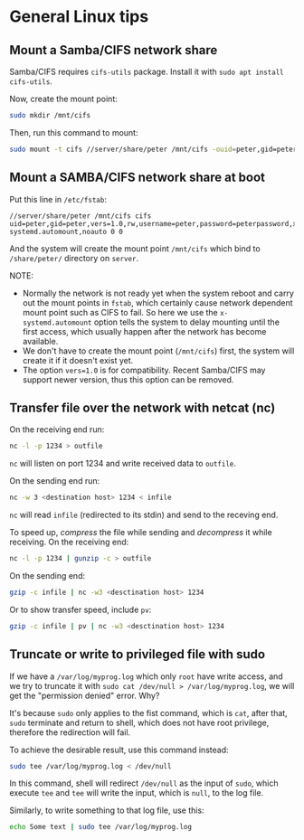 # General Linux tips

## Mount a Samba/CIFS network share
Samba/CIFS requires `cifs-utils` package. Install it with `sudo apt install cifs-utils`.

Now, create the mount point:
```sh
sudo mkdir /mnt/cifs
```
Then, run this command to mount:
```sh
sudo mount -t cifs //server/share/peter /mnt/cifs -ouid=peter,gid=peter,vers=1.0,rw,username=peter,password=peterpassword
```
## Mount a SAMBA/CIFS network share at boot
Put this line in `/etc/fstab`:
```
//server/share/peter /mnt/cifs cifs uid=peter,gid=peter,vers=1.0,rw,username=peter,password=peterpassword,x-systemd.automount,noauto 0 0
```
And the system will create the mount point `/mnt/cifs` which bind to `/share/peter/` directory on `server`.

NOTE:
- Normally the network is not ready yet when the system reboot and carry out the mount points in `fstab`, which certainly cause network dependent mount point such as CIFS to fail. So here we use the `x-systemd.automount` option tells the system to delay mounting until the first access, which usually happen after the network has become available.
- We don't have to create the mount point (`/mnt/cifs`) first, the system will create it if it doesn't exist yet.
- The option `vers=1.0` is for compatibility. Recent Samba/CIFS may support newer version, thus this option can be removed.

## Transfer file over the network with netcat (nc)
On the receiving end run:
```sh
nc -l -p 1234 > outfile
```
`nc` will listen on port 1234 and write received data to `outfile`.

On the sending end run:
```sh
nc -w 3 <destination host> 1234 < infile
```
`nc` will read `infile` (redirected to its stdin) and send to the receving end.

To speed up, *compress* the file while sending and *decompress* it while receiving.
On the receiving end:
```sh
nc -l -p 1234 | gunzip -c > outfile
```

On the sending end:
```sh
gzip -c infile | nc -w3 <desctination host> 1234
```
Or to show transfer speed, include `pv`:
```sh
gzip -c infile | pv | nc -w3 <desctination host> 1234
```

## Truncate or write to privileged file with sudo
If we have a `/var/log/myprog.log` which only `root` have write access, and we try to truncate it with `sudo cat /dev/null > /var/log/myprog.log`, we will get the "permission denied" error. Why?

It's because `sudo` only applies to the fist command, which is `cat`, after that, `sudo` terminate and return to shell, which does not have root privilege, therefore the redirection will fail.

To achieve the desirable result, use this command instead:
```sh
sudo tee /var/log/myprog.log < /dev/null
```
In this command, shell will redirect `/dev/null` as the input of `sudo`, which execute `tee` and `tee` will write the input, which is `null`, to the log file.

Similarly, to write something to that log file, use this:
```sh
echo Some text | sudo tee /var/log/myprog.log
```